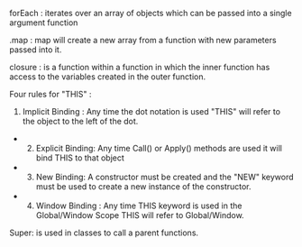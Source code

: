 forEach : iterates over an array of objects which can be passed into a single argument function

.map : map will create a new array from a function with new parameters passed into it.

closure : is a function within a function in which the inner function has access to the variables created in the outer function. 

Four rules for "THIS" : 
1. Implicit Binding : Any time the dot notation is used "THIS" will refer to the object to the left of the dot.
 * 2.  Explicit Binding: Any time Call() or Apply() methods are used it will bind THIS to that object
 * 3.  New Binding: A constructor must be created and the "NEW" keyword must be used to create a new instance of the constructor. 
 * 4.  Window Binding : Any time THIS keyword is used in the Global/Window Scope THIS will refer to Global/Window.

 Super: is used in classes to call a parent functions.